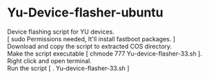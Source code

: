 # Yu-Device-flasher-ubuntu<br>
Device flashing script for YU devices.<br>
[ sudo Permissions needed, It'll install fastboot packages. ]<br>
Download and copy the script to extracted COS directory.<br>
Make the script executable [ chmode 777 Yu-device-flasher-33.sh ].<br>
Right click and open terminal.<br>
Run the script [ . Yu-device-flasher-33.sh ]<br>
